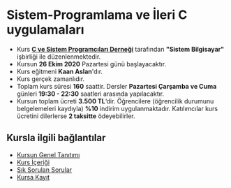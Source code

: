 # Sistem-Programlama ve İleri C uygulamaları

+ Kurs [__C ve Sistem Programcıları Derneği__](http://www.csystem.org/) tarafından __"Sistem Bilgisayar"__ işbirliği ile düzenlenmektedir.
+ Kursun __26 Ekim 2020__ Pazartesi günü başlayacaktır.
+ Kurs eğitmeni __Kaan Aslan__'dır.
+ Kurs gerçek zamanlıdır.
+ Toplam kurs süresi __160__ saattir. Dersler __Pazartesi Çarşamba ve Cuma__ günleri __19:30 - 22:30__ saatleri arasında yapılacaktır.
+ Kursun toplam ücreti __3.500 TL__‘dir. Öğrencilere (öğrencilik durumunu belgelemeleri kaydıyla) __%10__ indirim uygulanmaktadır. Katılımcılar kurs ücretini dilerlerse __2 taksitte__ ödeyebilirler.

## Kursla ilgili bağlantılar
+ [Kursun Genel Tanıtımı](https://github.com/CSD-1993/Sistem-Programlama-ve-ileri-C-Uygulamalari/blob/master/kursun_tanitimi.md)
+ [Kurs İçeriği](https://github.com/CSD-1993/Sistem-Programlama-ve-ileri-C-Uygulamalari/blob/master/kurs_programi.md)
+ [Sık Sorulan Sorular](https://github.com/CSD-1993/Online-Unix-Linux-Sistem-Programlama-Kursu-/blob/master/sss.md)
+ [Kursa Kayıt](https://us02web.zoom.us/meeting/register/tZIqceCgpj8rHNRl_UXvH8oeLgXXFPJP9Qo8)

